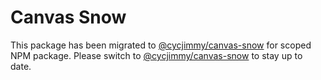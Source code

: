 # Canvas Snow

[new-url]: https://github.com/cycjimmy/canvas-snow

This package has been migrated to [@cycjimmy/canvas-snow][new-url] for scoped NPM package. 
Please switch to [@cycjimmy/canvas-snow][new-url] to stay up to date.

